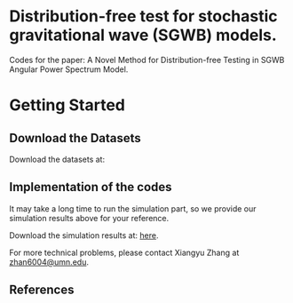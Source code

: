 # Distribution-free test for stochastic gravitational wave (SGWB) models. 

Codes for the paper: A Novel Method for Distribution-free Testing in SGWB Angular Power Spectrum Model.

# Getting Started

## Download the Datasets

Download the datasets at:


## Implementation of the codes 

It may take a long time to run the simulation part, so we provide our simulation results above for your reference. 

Download the simulation results at: [here](https://github.com/xiangyu2022/Distfree_Test_SGWB_Models/tree/main/Simulation). 

For more technical problems, please contact Xiangyu Zhang at zhan6004@umn.edu.


## References

